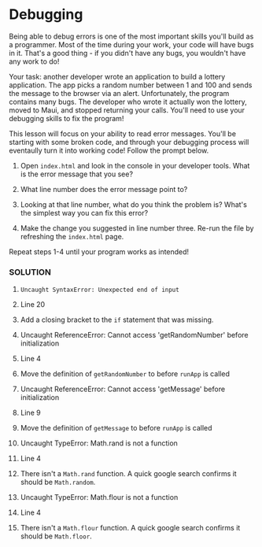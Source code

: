 # Debugging

Being able to debug errors is one of the most important skills you'll build as a programmer. Most of the time during your work, your code will have bugs in it. That's a good thing - if you didn't have any bugs, you wouldn't have any work to do! 

Your task: another developer wrote an application to build a lottery application. The app picks a random number between 1 and 100 and sends the message to the browser via an alert. Unfortunately, the program contains many bugs. The developer who wrote it actually won the lottery, moved to Maui, and stopped returning your calls. You'll need to use your debugging skills to fix the program!

 This lesson will focus on your ability to read error messages. You'll be starting with some broken code, and through your debugging process will eventaully turn it into working code! Follow the prompt below. 


1. Open `index.html` and look in the console in your developer tools. What is the error message that you see? 

2. What line number does the error message point to? 

3. Looking at that line number, what do you think the problem is? What's the simplest way you can fix this error? 

4. Make the change you suggested in line number three. Re-run the file by refreshing the `index.html` page. 

Repeat steps 1-4 until your program works as intended!


### SOLUTION

1. `Uncaught SyntaxError: Unexpected end of input`
2. Line 20
3. Add a closing bracket to the `if` statement that was missing. 

1. Uncaught ReferenceError: Cannot access 'getRandomNumber' before initialization
2. Line 4
3. Move the definition of `getRandomNumber` to before `runApp` is called

1. Uncaught ReferenceError: Cannot access 'getMessage' before initialization
2. Line 9
3. Move the definition of `getMessage` to before `runApp` is called

1. Uncaught TypeError: Math.rand is not a function
2. Line 4
3. There isn't a `Math.rand` function. A quick google search confirms it should be `Math.random`. 

1. Uncaught TypeError: Math.flour is not a function
2. Line 4
3. There isn't a `Math.flour` function. A quick google search confirms it should be `Math.floor`. 

